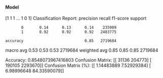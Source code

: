 #### Model
[1 1 1 ... 1 0 1]
Classification Report:
              precision    recall  f1-score   support

           0       0.14      0.13      0.14    235909
           1       0.92      0.92      0.92   2483775

    accuracy                           0.85   2719684
   macro avg       0.53      0.53      0.53   2719684
weighted avg       0.85      0.85      0.85   2719684

Accuracy: 0.8548073967416803
Confusion Matrix:
[[  31136  204773]
 [ 190105 2293670]]
Confusion Matrix (%):
[[ 1.14483889  7.52929384]
 [ 6.98996648 84.33590079]]
